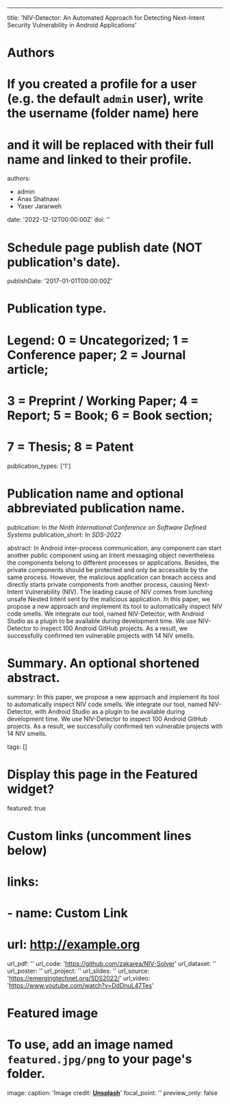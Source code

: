 ---
title: 'NIV-Detector: An Automated Approach for Detecting Next-Intent Security Vulnerability in Android Applications'

# Authors
# If you created a profile for a user (e.g. the default `admin` user), write the username (folder name) here
# and it will be replaced with their full name and linked to their profile.
authors:
  - admin
  - Anas Shatnawi
  - Yaser Jararweh


date: '2022-12-12T00:00:00Z'
doi: ''

# Schedule page publish date (NOT publication's date).
publishDate: '2017-01-01T00:00:00Z'

# Publication type.
# Legend: 0 = Uncategorized; 1 = Conference paper; 2 = Journal article;
# 3 = Preprint / Working Paper; 4 = Report; 5 = Book; 6 = Book section;
# 7 = Thesis; 8 = Patent
publication_types: ['1']

# Publication name and optional abbreviated publication name.
publication: In *the Ninth International Conference on Software Defined Systems*
publication_short: In *SDS-2022*

abstract: In Android inter-process communication, any component can start another public component using an Intent messaging object nevertheless the components belong to different processes or applications. Besides, the private components should be protected and only be accessible by the same process. However, the malicious application can breach access and directly starts private components from another process, causing Next-Intent Vulnerability (NIV). The leading cause of NIV comes from lunching unsafe Nested Intent sent by the malicious application. In this paper, we propose a new approach and implement its tool to automatically inspect NIV code smells. We integrate our tool, named NIV-Detector, with Android Studio as a plugin to be available during development time. We use NIV-Detector to inspect 100 Android GitHub projects. As a result, we successfully confirmed ten vulnerable projects with 14 NIV smells.

# Summary. An optional shortened abstract.
summary: In this paper, we propose a new approach and implement its tool to automatically inspect NIV code smells. We integrate our tool, named NIV-Detector, with Android Studio as a plugin to be available during development time. We use NIV-Detector to inspect 100 Android GitHub projects. As a result, we successfully confirmed ten vulnerable projects with 14 NIV smells.


tags: []

# Display this page in the Featured widget?
featured: true

# Custom links (uncomment lines below)
# links:
# - name: Custom Link
#   url: http://example.org

url_pdf: ''
url_code: 'https://github.com/zakarea/NIV-Solver'
url_dataset: ''
url_poster: ''
url_project: ''
url_slides: ''
url_source: 'https://emergingtechnet.org/SDS2022/'
url_video: 'https://www.youtube.com/watch?v=DdDnuL47Tes'

# Featured image
# To use, add an image named `featured.jpg/png` to your page's folder.
image:
  caption: 'Image credit: [**Unsplash**](https://unsplash.com/photos/pLCdAaMFLTE)'
  focal_point: ''
  preview_only: false


